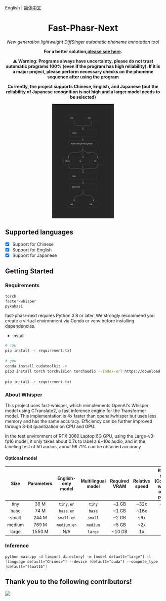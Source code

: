 English | [简体中文](/README.zh-CN.md)

<div align="center">

<h1>Fast-Phasr-Next</h1>

<i>New generation lightweight DiffSinger automatic phoneme annotation tool</i>

<b>For a better solution,[please see here](https://github.com/wolfgitpr/LyricFA).</b>

<b>⚠️ Warning: Programs always have uncertainty, please do not trust automatic programs 100% (even if the program has high reliability). If it is a major project, please perform necessary checks on the phoneme sequence after using the program</b>

<b> Currently, the project supports Chinese, English, and Japanese (but the reliability of Japanese recognition is not high and a larger model needs to be selected)</b>

<img src="./img/workflow.png" style="max-width:200px;">

</div>



## Supported languages

- [x] Support for Chinese
- [x] Support for English
- [x] Support for Japanese

## Getting Started

### Requirements

```
torch
faster-whisper
pykakasi
```

fast-phasr-next requires Python 3.8 or later. We strongly recommend you create a virtual environment via Conda or venv before installing dependencies.

- install

```bash
# cpu
pip install -r requirement.txt

# gpu
conda install cudatoolkit -y
pip3 install torch torchvision torchaudio --index-url https://download.pytorch.org/whl/cu118

pip install -r requirement.txt
```

### About Whisper

This project uses fast-whisper, which reimplements OpenAI's Whisper model using CTranslate2, a fast inference engine for the Transformer model. This implementation is 4x faster than openai/whisper but uses less memory and has the same accuracy. Efficiency can be further improved through 8-bit quantization on CPU and GPU.

In the test environment of RTX 3060 Laptop 6G GPU, using the Large-v3-fp16 model, it only takes about 0.7s to label a 6~10s audio, and in the labeling test of 50 audios, about 98.71% can be obtained accuracy

#### Optional model

|  Size  | Parameters | English-only model | Multilingual model | Required VRAM | Relative speed | Relative speed (Compared with the original project) |
| :----: | :--------: | :----------------: | :----------------: | :-----------: | :------------: | :------------: |
|  tiny  |    39 M    |     `tiny.en`      |       `tiny`       |     ~1 GB     |      ~32x      |      ~128x     |
|  base  |    74 M    |     `base.en`      |       `base`       |     ~1 GB     |      ~16x      |      ~64x      |
|  small |   244 M    |     `small.en`     |      `small`       |     ~2 GB     |      ~6x       |      ~36x      |
| medium |   769 M    |    `medium.en`     |      `medium`      |     ~5 GB     |      ~2x       |      ~8x       |
| large  |   1550 M   |        N/A         |      `large`       |    ~10 GB     |       1x       |      ~4x       |

### Inference

```
python main.py -d [import directory] -m [model default="large"] -l [language default="Chinese"] --device [default="cuda"] --compute_type [default="float16"]
```

## Thank you to the following contributors!

<a href="https://github.com/StarDawn-VirtualSinger/fast-phasr-next/contributors">
  <img src="https://contrib.rocks/image?repo=StarDawn-VirtualSinger/fast-phasr-next" />
</a>
